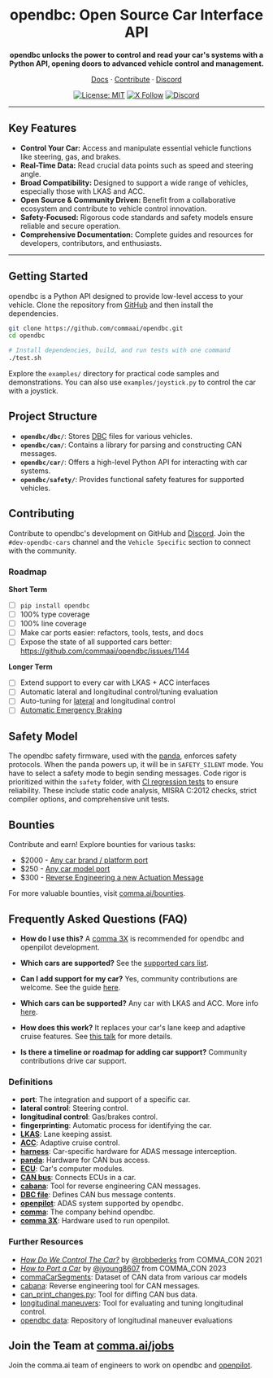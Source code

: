 <div align="center" style="text-align: center;">
  <h1>opendbc: Open Source Car Interface API</h1>
  <p><b>opendbc unlocks the power to control and read your car's systems with a Python API, opening doors to advanced vehicle control and management.</b></p>

  <p>
    <a href="https://docs.comma.ai">Docs</a>
    <span> · </span>
    <a href="https://github.com/commaai/openpilot/blob/master/docs/CONTRIBUTING.md">Contribute</a>
    <span> · </span>
    <a href="https://discord.comma.ai">Discord</a>
  </p>

  [![License: MIT](https://img.shields.io/badge/License-MIT-yellow.svg)](LICENSE)
  [![X Follow](https://img.shields.io/twitter/follow/comma_ai)](https://x.com/comma_ai)
  [![Discord](https://img.shields.io/discord/469524606043160576)](https://discord.comma.ai)
</div>

---

## Key Features

*   **Control Your Car:** Access and manipulate essential vehicle functions like steering, gas, and brakes.
*   **Real-Time Data:** Read crucial data points such as speed and steering angle.
*   **Broad Compatibility:** Designed to support a wide range of vehicles, especially those with LKAS and ACC.
*   **Open Source & Community Driven:** Benefit from a collaborative ecosystem and contribute to vehicle control innovation.
*   **Safety-Focused:** Rigorous code standards and safety models ensure reliable and secure operation.
*   **Comprehensive Documentation:** Complete guides and resources for developers, contributors, and enthusiasts.

---

## Getting Started

opendbc is a Python API designed to provide low-level access to your vehicle. Clone the repository from [GitHub](https://github.com/commaai/opendbc) and then install the dependencies.

```bash
git clone https://github.com/commaai/opendbc.git
cd opendbc

# Install dependencies, build, and run tests with one command
./test.sh
```

Explore the `examples/` directory for practical code samples and demonstrations. You can also use `examples/joystick.py` to control the car with a joystick.

## Project Structure

*   **`opendbc/dbc/`**: Stores [DBC](https://en.wikipedia.org/wiki/CAN_bus#DBC) files for various vehicles.
*   **`opendbc/can/`**: Contains a library for parsing and constructing CAN messages.
*   **`opendbc/car/`**: Offers a high-level Python API for interacting with car systems.
*   **`opendbc/safety/`**: Provides functional safety features for supported vehicles.

## Contributing

Contribute to opendbc's development on GitHub and [Discord](https://discord.comma.ai). Join the `#dev-opendbc-cars` channel and the `Vehicle Specific` section to connect with the community.

### Roadmap

**Short Term**
*   [ ] `pip install opendbc`
*   [ ] 100% type coverage
*   [ ] 100% line coverage
*   [ ] Make car ports easier: refactors, tools, tests, and docs
*   [ ] Expose the state of all supported cars better: https://github.com/commaai/opendbc/issues/1144

**Longer Term**
*   [ ] Extend support to every car with LKAS + ACC interfaces
*   [ ] Automatic lateral and longitudinal control/tuning evaluation
*   [ ] Auto-tuning for [lateral](https://blog.comma.ai/090release/#torqued-an-auto-tuner-for-lateral-control) and longitudinal control
*   [ ] [Automatic Emergency Braking](https://en.wikipedia.org/wiki/Automated_emergency_braking_system)

## Safety Model

The opendbc safety firmware, used with the [panda](https://comma.ai/shop/panda), enforces safety protocols. When the panda powers up, it will be in `SAFETY_SILENT` mode.  You have to select a safety mode to begin sending messages.  Code rigor is prioritized within the `safety` folder, with [CI regression tests](https://github.com/commaai/opendbc/actions) to ensure reliability. These include static code analysis, MISRA C:2012 checks, strict compiler options, and comprehensive unit tests.

## Bounties

Contribute and earn! Explore bounties for various tasks:

*   $2000 - [Any car brand / platform port](https://github.com/orgs/commaai/projects/26/views/1?pane=issue&itemId=47913774)
*   $250 - [Any car model port](https://github.com/orgs/commaai/projects/26/views/1?pane=issue&itemId=47913790)
*   $300 - [Reverse Engineering a new Actuation Message](https://github.com/orgs/commaai/projects/26/views/1?pane=issue&itemId=73445563)

For more valuable bounties, visit [comma.ai/bounties](comma.ai/bounties).

## Frequently Asked Questions (FAQ)

*   **How do I use this?** A [comma 3X](https://comma.ai/shop/comma-3x) is recommended for opendbc and openpilot development.

*   **Which cars are supported?** See the [supported cars list](docs/CARS.md).

*   **Can I add support for my car?** Yes, community contributions are welcome. See the guide [here](https://github.com/commaai/opendbc/blob/docs/README.md#how-to-port-a-car).

*   **Which cars can be supported?** Any car with LKAS and ACC. More info [here](https://github.com/commaai/openpilot/blob/master/docs/CARS.md#dont-see-your-car-here).

*   **How does this work?** It replaces your car's lane keep and adaptive cruise features.  See [this talk](https://www.youtube.com/watch?v=FL8CxUSfipM) for more details.

*   **Is there a timeline or roadmap for adding car support?**  Community contributions drive car support.

### Definitions

*   **port**: The integration and support of a specific car.
*   **lateral control**: Steering control.
*   **longitudinal control**: Gas/brakes control.
*   **fingerprinting**: Automatic process for identifying the car.
*   **[LKAS](https://en.wikipedia.org/wiki/Lane_departure_warning_system)**: Lane keeping assist.
*   **[ACC](https://en.wikipedia.org/wiki/Adaptive_cruise_control)**: Adaptive cruise control.
*   **[harness](https://comma.ai/shop/car-harness)**: Car-specific hardware for ADAS message interception.
*   **[panda](https://github.com/commaai/panda)**: Hardware for CAN bus access.
*   **[ECU](https://en.wikipedia.org/wiki/Electronic_control_unit)**: Car's computer modules.
*   **[CAN bus](https://en.wikipedia.org/wiki/CAN_bus)**: Connects ECUs in a car.
*   **[cabana](https://github.com/commaai/openpilot/tree/master/tools/cabana#readme)**: Tool for reverse engineering CAN messages.
*   **[DBC file](https://en.wikipedia.org/wiki/CAN_bus#DBC)**: Defines CAN bus message contents.
*   **[openpilot](https://github.com/commaai/openpilot)**: ADAS system supported by opendbc.
*   **[comma](https://github.com/commaai)**: The company behind opendbc.
*   **[comma 3X](https://comma.ai/shop/comma-3x)**: Hardware used to run openpilot.

### Further Resources

*   [*How Do We Control The Car?*](https://www.youtube.com/watch?v=nNU6ipme878&pp=ygUoY29tbWEgY29uIDIwMjEgaG93IGRvIHdlIGNvbnRyb2wgdGhlIGNhcg%3D%3D) by [@robbederks](https://github.com/robbederks) from COMMA_CON 2021
*   [*How to Port a Car*](https://www.youtube.com/watch?v=XxPS5TpTUnI&t=142s&pp=ygUPamFzb24gY29tbWEgY29u) by [@jyoung8607](https://github.com/jyoung8607) from COMMA_CON 2023
*   [commaCarSegments](https://huggingface.co/datasets/commaai/commaCarSegments): Dataset of CAN data from various car models
*   [cabana](https://github.com/commaai/openpilot/tree/master/tools/cabana#readme): Reverse engineering tool for CAN messages.
*   [can_print_changes.py](https://github.com/commaai/openpilot/blob/master/selfdrive/debug/can_print_changes.py): Tool for diffing CAN bus data.
*   [longitudinal maneuvers](https://github.com/commaai/openpilot/tree/master/tools/longitudinal_maneuvers): Tool for evaluating and tuning longitudinal control.
*   [opendbc data](https://commaai.github.io/opendbc-data/): Repository of longitudinal maneuver evaluations

## Join the Team at [comma.ai/jobs](https://comma.ai/jobs)

Join the comma.ai team of engineers to work on opendbc and [openpilot](https://github.com/commaai/openpilot).